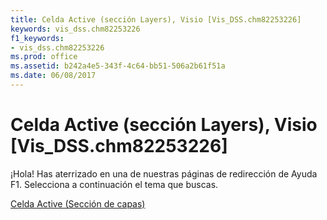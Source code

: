 ```yaml
---
title: Celda Active (sección Layers), Visio [Vis_DSS.chm82253226]
keywords: vis_dss.chm82253226
f1_keywords:
- vis_dss.chm82253226
ms.prod: office
ms.assetid: b242a4e5-343f-4c64-bb51-506a2b61f51a
ms.date: 06/08/2017
---
```





# Celda Active (sección Layers), Visio [Vis_DSS.chm82253226]

¡Hola! Has aterrizado en una de nuestras páginas de redirección de Ayuda F1. Selecciona a continuación el tema que buscas.


 [Celda Active (Sección de capas)](http://msdn.microsoft.com/library/active-cell-layers-section%28Office.15%29.aspx)


